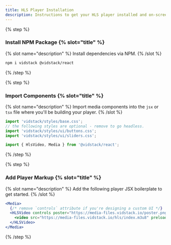 ```yaml
---
title: HLS Player Installation
description: Instructions to get your HLS player installed and on-screen using React.
---
```


{% step %}

### Install NPM Package {% slot="title" %}

{% slot name="description" %}
Install dependencies via NPM.
{% /slot %}

```bash {% copy=true %}
npm i vidstack @vidstack/react
```

{% /step %}

{% step %}

### Import Components {% slot="title" %}

{% slot name="description" %}
Import media components into the `jsx` or `tsx` file where you'll be building your player.
{% /slot %}

```js {% copy=true %}
import 'vidstack/styles/base.css';
// the following styles are optional - remove to go headless.
import 'vidstack/styles/ui/buttons.css';
import 'vidstack/styles/ui/sliders.css';

import { HlsVideo, Media } from '@vidstack/react';
```

{% /step %}

{% step %}

### Add Player Markup {% slot="title" %}

{% slot name="description" %}
Add the following player JSX boilerplate to get started.
{% /slot %}

```jsx {% copy=true %}
<Media>
  {/* remove `controls` attribute if you're designing a custom UI */}
  <HLSVideo controls poster="https://media-files.vidstack.io/poster.png">
    <video src="https://media-files.vidstack.io/hls/index.m3u8" preload="none" />
  </HLSVideo>
</Media>
```

{% /step %}
